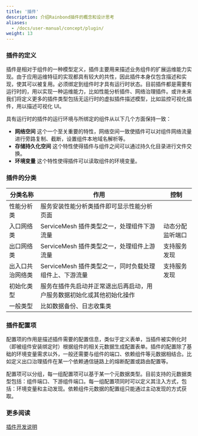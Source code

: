 ```yaml
---
title: '插件'
description: 介绍Rainbond插件的概念和设计思考
aliases:
  - /docs/user-manual/concept/plugin/
weight: 13
---
```


### 插件的定义

插件是相对于组件的一种模型定义，插件主要用来描述业务组件的扩展运维能力实现。由于应用运维特征的实现都具有较大的共性，因此插件本身仅包含描述和实现，使其可以被复用。必须绑定到组件时才具有运行时状态。目前插件都是需要有运行时的，用以实现一种运维能力，比如性能分析插件、网络治理插件。或许未来我们将定义更多的插件类型包括无运行时的虚拟插件描述模型，比如监控可视化插件，用以描述可视化 UI。

具有运行时的插件的运行环境与所绑定的组件从以下几个方面保持一致：

- <b>网络空间</b> 这个一个至关重要的特性，网络空间一致使插件可以对组件网络流量进行旁路复制、截断，设置组件本地域名解析等。
- <b>存储持久化空间</b> 这个特性使得插件与组件之间可以通过持久化目录进行文件交换。
- <b>环境变量</b> 这个特性使得插件可以读取组件的环境变量。

### 插件的分类

| 分类名称         | 作用                                                                   | 控制             |
| ---------------- | ---------------------------------------------------------------------- | ---------------- |
| 性能分析类       | 服务安装性能分析类插件即可显示性能分析页面                             |                  |
| 入口网络类       | ServiceMesh 插件类型之一，处理组件下游流量                             | 动态分配监听端口 |
| 出口网络类       | ServiceMesh 插件类型之一，处理组件上游流量                             | 支持服务发现     |
| 出入口共治网络类 | ServiceMesh 插件类型之一，同时负载处理组件上、下游流量                 | 支持服务发现     |
| 初始化类型       | 服务在插件先启动并正常退出后再启动，用户服务数据初始化或其他初始化操作 |                  |
| 一般类型         | 比如数据备份、日志收集类                                               |                  |

### 插件配置项

配置项的作用是描述插件需要的配置信息，类似于定义表单，当插件被实例化时（即被组件安装绑定时）根据组件的相关元数据生成配置表单。插件的配置除了基础的环境变量需求以外，一般还需要与组件的端口、依赖组件等元数据相结合。比如定义出口治理插件在某一个依赖通信链路上的熔断配置或路由配置等。

配置项可以分组，每一组配置项可以基于某一个元数据类型。目前支持的元数据类型包括：组件端口、下游组件端口。每一组配置项同时可以定义其注入方式，包括：环境变量和主动发现。依赖组件元数据的配置组只能通过主动发现的方式获取。

### 更多阅读

[插件开发说明](/docs/user-manual/plugin-manage/plugin-design-develop/)
